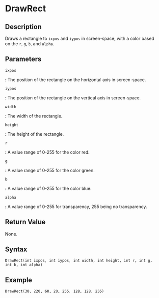 # DrawRect

## Description
Draws a rectangle to `ixpos` and `iypos` in screen-space, with a color based on the `r`, `g`, `b`, and `alpha`.

## Parameters
`ixpos`

:   The position of the rectangle on the horizontal axis in screen-space.

`iypos`

:   The position of the rectangle on the vertical axis in screen-space.

`width`

:   The width of the rectangle.

`height`

:   The height of the rectangle.

`r`

:   A value range of 0-255 for the color red.

`g`

:   A value range of 0-255 for the color green.

`b`

:   A value range of 0-255 for the color blue.

`alpha`

:   A value range of 0-255 for transparency, 255 being no transparency.

## Return Value
None.

## Syntax
```
DrawRect(int ixpos, int iypos, int width, int height, int r, int g, int b, int alpha)
```

## Example
```
DrawRect(30, 220, 60, 20, 255, 128, 128, 255)
```
